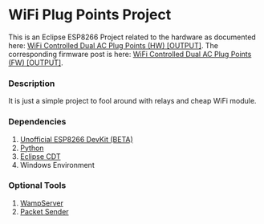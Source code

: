 # WiFi Plug Points Project

This is an Eclipse ESP8266 Project related to the hardware as documented here: [WiFi Controlled Dual AC Plug Points (HW) [OUTPUT]](https://code-tronics.blogspot.my/2016/06/wifi-controlled-dual-ac-plug-points-hw.html). The corresponding firmware post is here: [WiFi Controlled Dual AC Plug Points (FW) [OUTPUT]](http://code-tronics.blogspot.com/2016/06/wifi-controlled-dual-ac-plug-points-fw.html).

### Description
It is just a simple project to fool around with relays and cheap WiFi module.

### Dependencies
1. [Unofficial ESP8266 DevKit (BETA)](http://dl.programs74.ru/get.php?file=EspressifESP8266DevKitBeta)
2. [Python](https://www.python.org/)
3. [Eclipse CDT](https://eclipse.org/cdt/)
4. Windows Environment

### Optional Tools
1. [WampServer](http://www.wampserver.com/en/)
2. [Packet Sender](https://packetsender.com/)